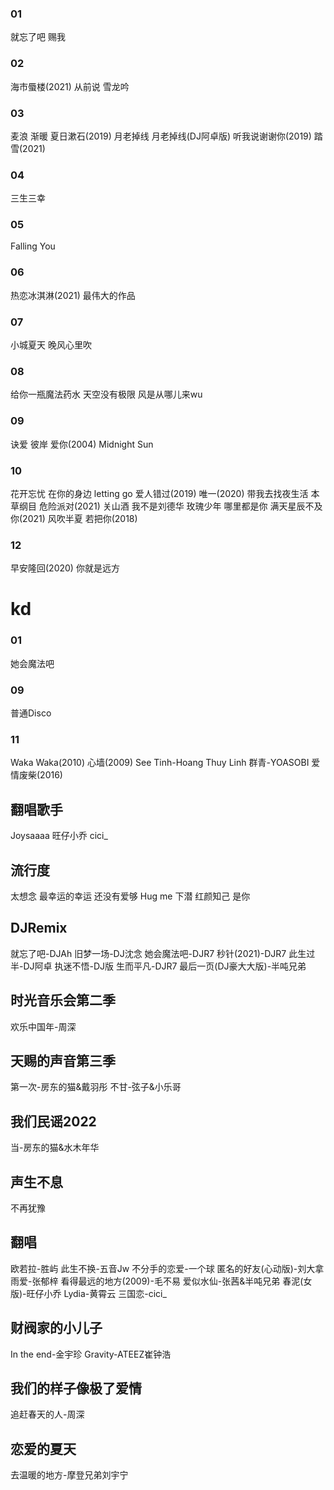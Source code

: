 ### 01
就忘了吧
赐我
### 02
海市蜃楼(2021)
从前说
雪龙吟
### 03
麦浪
渐暖
夏日漱石(2019)
月老掉线
月老掉线(DJ阿卓版)
听我说谢谢你(2019)
踏雪(2021)
### 04
三生三幸
### 05
Falling You
### 06
热恋冰淇淋(2021)
最伟大的作品
### 07
小城夏天
晚风心里吹
### 08
给你一瓶魔法药水
天空没有极限
风是从哪儿来wu
### 09
诀爱
彼岸
爱你(2004)
Midnight Sun
### 10
花开忘忧
在你的身边
letting go
爱人错过(2019)
唯一(2020)
带我去找夜生活
本草纲目
危险派对(2021)
关山酒
我不是刘德华
玫瑰少年
哪里都是你
满天星辰不及你(2021)
风吹半夏
若把你(2018)
### 12
早安隆回(2020)
你就是远方
# kd
### 01
她会魔法吧
### 09
普通Disco
### 11
Waka Waka(2010)
心墙(2009)
See Tinh-Hoang Thuy Linh
群青-YOASOBI
爱情废柴(2016)
## 翻唱歌手
Joysaaaa
旺仔小乔
cici_
## 流行度
太想念
最幸运的幸运
还没有爱够
Hug me
下潜
红颜知己
是你
## DJRemix
就忘了吧-DJAh
旧梦一场-DJ沈念
她会魔法吧-DJR7
秒针(2021)-DJR7
此生过半-DJ阿卓
执迷不悟-DJ版
生而平凡-DJR7
最后一页(DJ豪大大版)-半吨兄弟
## 时光音乐会第二季
欢乐中国年-周深
## 天赐的声音第三季
第一次-房东的猫&戴羽彤
不甘-弦子&小乐哥
## 我们民谣2022
当-房东的猫&水木年华
## 声生不息
不再犹豫
## 翻唱
欧若拉-胜屿
此生不换-五音Jw
不分手的恋爱-一个球
匿名的好友(心动版)-刘大拿
雨爱-张郁梓
看得最远的地方(2009)-毛不易
爱似水仙-张茜&半吨兄弟
春泥(女版)-旺仔小乔
Lydia-黄霄云
三国恋-cici_
## 财阀家的小儿子
In the end-金宇珍
Gravity-ATEEZ崔钟浩
## 我们的样子像极了爱情
追赶春天的人-周深
## 恋爱的夏天
去温暖的地方-摩登兄弟刘宇宁